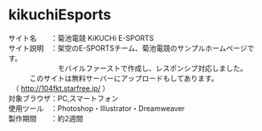 # kikuchiEsports
サイト名　　：菊池電競 KiKUCHi E-SPORTS  
サイト説明　：架空のE-SPORTSチーム、菊池電競のサンプルホームページです。  
　　　　　　　モバイルファーストで作成し、レスポンシブ対応しました。  
       　　　このサイトは無料サーバーにアップロードもしてあります。  
          　（ http://104fkt.starfree.jp/ ）  
対象ブラウザ：PC,スマートフォン  
使用ツール　：Photoshop・Illustrator・Dreamweaver  
製作期間　　：約2週間

